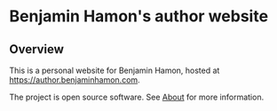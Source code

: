 # Benjamin Hamon's author website



## Overview

This is a personal website for Benjamin Hamon, hosted at https://author.benjaminhamon.com.

The project is open source software. See [About](about.md) for more information.
